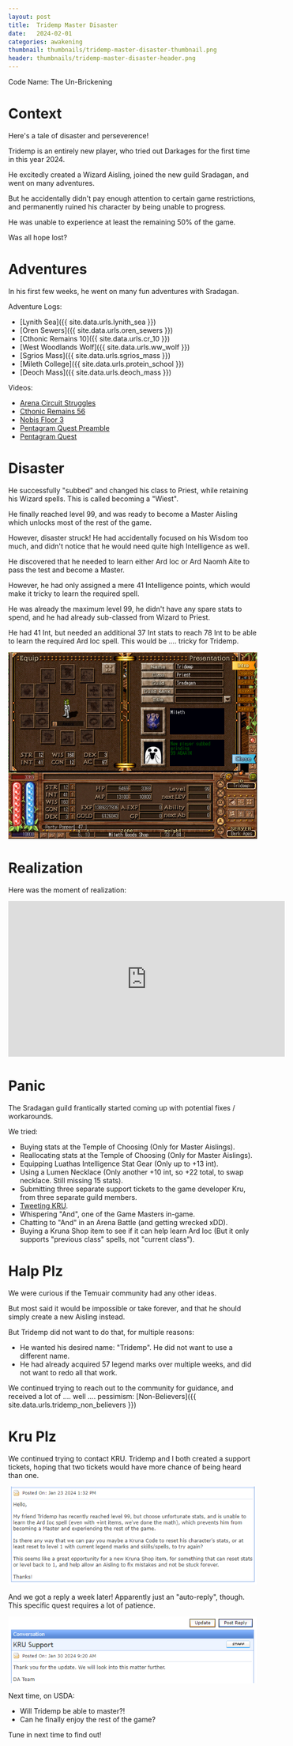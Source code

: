```yaml
---
layout: post
title:  Tridemp Master Disaster
date:   2024-02-01
categories: awakening
thumbnail: thumbnails/tridemp-master-disaster-thumbnail.png
header: thumbnails/tridemp-master-disaster-header.png
---
```


Code Name: The Un-Brickening

# Context

Here's a tale of disaster and perseverence!

Tridemp is an entirely new player, who tried out Darkages for the first time in this year 2024.

He excitedly created a Wizard Aisling, joined the new guild Sradagan, and went on many adventures.

But he accidentally didn't pay enough attention to certain game restrictions, and permanently ruined his character by being unable to progress.

He was unable to experience at least the remaining 50% of the game.

Was all hope lost?

# Adventures

In his first few weeks, he went on many fun adventures with Sradagan.

Adventure Logs:
- [Lynith Sea]({{ site.data.urls.lynith_sea }})
- [Oren Sewers]({{ site.data.urls.oren_sewers }})
- [Cthonic Remains 10]({{ site.data.urls.cr_10 }})
- [West Woodlands Wolf]({{ site.data.urls.ww_wolf }})
- [Sgrios Mass]({{ site.data.urls.sgrios_mass }})
- [Mileth College]({{ site.data.urls.protein_school }})
- [Deoch Mass]({{ site.data.urls.deoch_mass }})

Videos:
- [Arena Circuit Struggles](https://youtu.be/OyEZL9xtgJ4?si=TXDZYyt5M0KpnMjs)
- [Cthonic Remains 56](https://youtu.be/uWidGdXd2fM?si=Lk5qyUv85gO3PUbk)
- [Nobis Floor 3](https://youtu.be/-WfQI-PZlYM?si=MXrRY_uI7Rt_MdnN)
- [Pentagram Quest Preamble](https://youtu.be/T2yjYy3XZMY?si=vqhg-PqQRhzVIjRj)
- [Pentagram Quest](https://youtu.be/O-IvBDSggSY?si=tJ_HyhtYg_acAtuX)


# Disaster

He successfully "subbed" and changed his class to Priest, while retaining his Wizard spells. This is called becoming a "Wiest".

He finally reached level 99, and was ready to become a Master Aisling which unlocks most of the rest of the game.

However, disaster struck! He had accidentally focused on his Wisdom too much, and didn't notice that he would need quite high Intelligence as well.

He discovered that he needed to learn either Ard Ioc or Ard Naomh Aite to pass the test and become a Master.

However, he had only assigned a mere 41 Intelligence points, which would make it tricky to learn the required spell.

He was already the maximum level 99, he didn't have any spare stats to spend, and he had already sub-classed from Wizard to Priest.

He had 41 Int, but needed an additional 37 Int stats to reach 78 Int to be able to learn the required Ard Ioc spell. This would be .... tricky for Tridemp.

![Tridemp Stats](/assets/img/awakening/others/tridemp/tridemp-stats.png)

# Realization

Here was the moment of realization: 

<iframe width="560" height="315" src="https://www.youtube.com/embed/wdwPtfno_tM?si=f7N44eph1VEZbsRd&amp;start=97" title="YouTube video player" frameborder="0" allow="accelerometer; autoplay; clipboard-write; encrypted-media; gyroscope; picture-in-picture; web-share" allowfullscreen></iframe>


# Panic

The Sradagan guild frantically started coming up with potential fixes / workarounds.

We tried:
- Buying stats at the Temple of Choosing (Only for Master Aislings).
- Reallocating stats at the Temple of Choosing (Only for Master Aislings).
- Equipping Luathas Intelligence Stat Gear (Only up to +13 int).
- Using a Lumen Necklace (Only another +10 int, so +22 total, to swap necklace. Still missing 15 stats).
- Submitting three separate support tickets to the game developer Kru, from three separate guild members.
- [Tweeting KRU](https://twitter.com/dylanlan51/status/1750759361650278601).
- Whispering "And", one of the Game Masters in-game.
- Chatting to "And" in an Arena Battle (and getting wrecked xDD).
- Buying a Kruna Shop item to see if it can help learn Ard Ioc (But it only supports "previous class" spells, not "current class").


# Halp Plz

We were curious if the Temuair community had any other ideas.

But most said it would be impossible or take forever, and that he should simply create a new Aisling instead.

But Tridemp did not want to do that, for multiple reasons:
- He wanted his desired name: "Tridemp". He did not want to use a different name.
- He had already acquired 57 legend marks over multiple weeks, and did not want to redo all that work.

We continued trying to reach out to the community for guidance, and received a lot of .... well .... pessimism: [Non-Believers]({{ site.data.urls.tridemp_non_believers }})

# Kru Plz

We continued trying to contact KRU. Tridemp and I both created a support tickets, hoping that two tickets would have more chance of being heard than one.

![Kru Ticket](/assets/img/awakening/others/tridemp/support-ticket.png)

And we got a reply a week later! Apparently just an "auto-reply", though. This specific quest requires a lot of patience.

![Kru Reply](/assets/img/awakening/others/tridemp/support-ticket-auto-reply.png)

Next time, on USDA:
- Will Tridemp be able to master?!
- Can he finally enjoy the rest of the game?

Tune in next time to find out!

